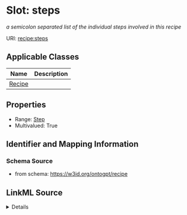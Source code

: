 # Slot: steps
_a semicolon separated list of the individual steps involved in this recipe_


URI: [recipe:steps](http://w3id.org/ontogpt/recipe/steps)



<!-- no inheritance hierarchy -->




## Applicable Classes

| Name | Description |
| --- | --- |
[Recipe](Recipe.md) | 






## Properties

* Range: [Step](Step.md)
* Multivalued: True








## Identifier and Mapping Information







### Schema Source


* from schema: https://w3id.org/ontogpt/recipe




## LinkML Source

<details>
```yaml
name: steps
description: a semicolon separated list of the individual steps involved in this recipe
from_schema: https://w3id.org/ontogpt/recipe
rank: 1000
multivalued: true
alias: steps
owner: Recipe
domain_of:
- Recipe
range: Step

```
</details>